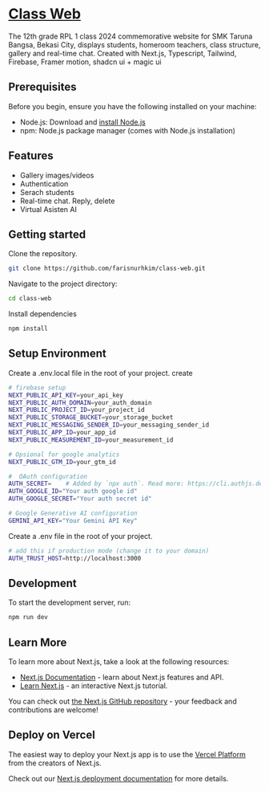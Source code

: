 # [Class Web](https://smktarunabangsa.rpl1.xyz)

The 12th grade RPL 1 class 2024 commemorative website for SMK Taruna Bangsa, Bekasi City, displays students, homeroom teachers, class structure, gallery and real-time chat. Created with Next.js, Typescript, Tailwind, Firebase, Framer motion, shadcn ui + magic ui

## Prerequisites

Before you begin, ensure you have the following installed on your machine:

- Node.js: Download and [install Node.js](https://nodejs.org)
- npm: Node.js package manager (comes with Node.js installation)

## Features

- Gallery images/videos
- Authentication
- Serach students
- Real-time chat. Reply, delete
- Virtual Asisten AI

## Getting started

Clone the repository.

```sh
git clone https://github.com/farisnurhkim/class-web.git
```

Navigate to the project directory:

```sh
cd class-web
```

Install dependencies

```sh
npm install
```

## Setup Environment

Create a .env.local file in the root of your project.
create

```sh
# firebase setup
NEXT_PUBLIC_API_KEY=your_api_key
NEXT_PUBLIC_AUTH_DOMAIN=your_auth_domain
NEXT_PUBLIC_PROJECT_ID=your_project_id
NEXT_PUBLIC_STORAGE_BUCKET=your_storage_bucket
NEXT_PUBLIC_MESSAGING_SENDER_ID=your_messaging_sender_id
NEXT_PUBLIC_APP_ID=your_app_id
NEXT_PUBLIC_MEASUREMENT_ID=your_measurement_id

# Opsional for google analytics
NEXT_PUBLIC_GTM_ID=your_gtm_id

#  OAuth configuration
AUTH_SECRET=	# Added by `npx auth`. Read more: https://cli.authjs.dev
AUTH_GOOGLE_ID="Your auth google id"
AUTH_GOOGLE_SECRET="Your auth secret id"

# Google Generative AI configuration
GEMINI_API_KEY="Your Gemini API Key"

```

Create a .env file in the root of your project.

```sh
# add this if production mode (change it to your domain)
AUTH_TRUST_HOST=http://localhost:3000
```

## Development

To start the development server, run:

```sh
npm run dev
```

## Learn More

To learn more about Next.js, take a look at the following resources:

- [Next.js Documentation](https://nextjs.org/docs) - learn about Next.js features and API.
- [Learn Next.js](https://nextjs.org/learn) - an interactive Next.js tutorial.

You can check out [the Next.js GitHub repository](https://github.com/vercel/next.js) - your feedback and contributions are welcome!

## Deploy on Vercel

The easiest way to deploy your Next.js app is to use the [Vercel Platform](https://vercel.com/new?utm_medium=default-template&filter=next.js&utm_source=create-next-app&utm_campaign=create-next-app-readme) from the creators of Next.js.

Check out our [Next.js deployment documentation](https://nextjs.org/docs/app/building-your-application/deploying) for more details.
